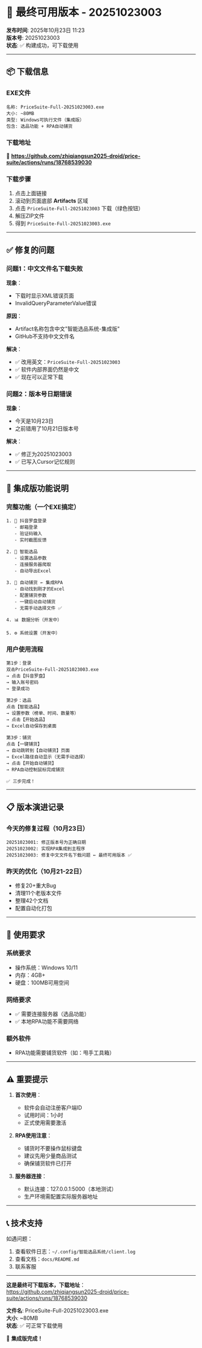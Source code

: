 # 🎊 最终可用版本 - 20251023003

**发布时间**: 2025年10月23日 11:23  
**版本号**: 20251023003  
**状态**: ✅ 构建成功，可下载使用  

---

## 📦 下载信息

### EXE文件
```
名称: PriceSuite-Full-20251023003.exe
大小: ~80MB
类型: Windows可执行文件（集成版）
包含: 选品功能 + RPA自动铺货
```

### 下载地址
🔗 **https://github.com/zhiqiangsun2025-droid/price-suite/actions/runs/18768539030**

### 下载步骤
1. 点击上面链接
2. 滚动到页面底部 **Artifacts** 区域
3. 点击 `PriceSuite-Full-20251023003` 下载（绿色按钮）
4. 解压ZIP文件
5. 得到 `PriceSuite-Full-20251023003.exe`

---

## ✅ 修复的问题

### 问题1：中文文件名下载失败
**现象**：
- 下载时显示XML错误页面
- InvalidQueryParameterValue错误

**原因**：
- Artifact名称包含中文"智能选品系统-集成版"
- GitHub不支持中文文件名

**解决**：
- ✅ 改用英文：`PriceSuite-Full-20251023003`
- ✅ 软件内部界面仍然是中文
- ✅ 现在可以正常下载

### 问题2：版本号日期错误
**现象**：
- 今天是10月23日
- 之前错用了10月21日版本号

**解决**：
- ✅ 修正为20251023003
- ✅ 已写入Cursor记忆规则

---

## 🎯 集成版功能说明

### 完整功能（一个EXE搞定）

```
1. 📱 抖音罗盘登录
   - 邮箱登录
   - 验证码输入
   - 实时截图反馈

2. 🎯 智能选品
   - 设置选品参数
   - 连接服务器爬取
   - 自动导出Excel

3. 🤖 自动铺货 ← 集成RPA
   - 自动找到刚才的Excel
   - 配置铺货参数
   - 一键启动自动铺货
   - 无需手动选择文件 ✅

4. 📊 数据分析（开发中）

5. ⚙️ 系统设置（开发中）
```

### 用户使用流程

```
第1步：登录
双击PriceSuite-Full-20251023003.exe
→ 点击【抖音罗盘】
→ 输入账号密码
→ 登录成功

第2步：选品
点击【智能选品】
→ 设置参数（榜单、时间、数量等）
→ 点击【开始选品】
→ Excel自动保存到桌面

第3步：铺货
点击【一键铺货】
→ 自动跳转到【自动铺货】页面
→ Excel路径自动显示（无需手动选择）
→ 点击【开始自动铺货】
→ RPA自动控制鼠标完成铺货

✅ 三步完成！
```

---

## 📋 版本演进记录

### 今天的修复过程（10月23日）
```
20251023001: 修正版本号为正确日期
20251023002: 实现RPA集成到主程序
20251023003: 修复中文文件名下载问题 ← 最终可用版本 ✅
```

### 昨天的优化（10月21-22日）
- 修复20+重大Bug
- 清理11个老版本文件
- 整理42个文档
- 配置自动化打包

---

## 🚀 使用要求

### 系统要求
- 操作系统：Windows 10/11
- 内存：4GB+
- 硬盘：100MB可用空间

### 网络要求
- ✅ 需要连接服务器（选品功能）
- ✅ 本地RPA功能不需要网络

### 额外软件
- RPA功能需要铺货软件（如：甩手工具箱）

---

## ⚠️ 重要提示

1. **首次使用**：
   - 软件会自动注册客户端ID
   - 试用时间：1小时
   - 正式使用需要激活

2. **RPA使用注意**：
   - 铺货时不要操作鼠标键盘
   - 建议先用少量商品测试
   - 确保铺货软件已打开

3. **服务器连接**：
   - 默认连接：127.0.0.1:5000（本地测试）
   - 生产环境需配置实际服务器地址

---

## 📞 技术支持

如遇问题：
1. 查看软件日志：`~/.config/智能选品系统/client.log`
2. 查看文档：`docs/README.md`
3. 联系客服

---

**这是最终可下载版本，下载地址**：  
https://github.com/zhiqiangsun2025-droid/price-suite/actions/runs/18768539030

**文件名**: PriceSuite-Full-20251023003.exe  
**大小**: ~80MB  
**状态**: ✅ 可正常下载使用  

🎊 **集成版完成！**

